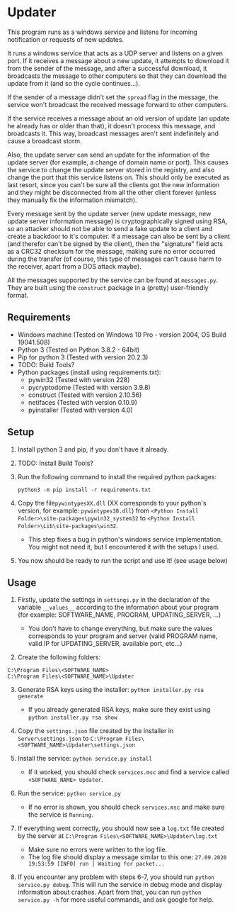 # Updater
This program runs as a windows service and listens for incoming notification or requests of new updates.

It runs a windows service that acts as a UDP server and listens on a given port. If it receives a message about a new update, it attempts to download it from the sender of the message, and after a successful download, it broadcasts the message to other computers so that they can download the update from it (and so the cycle continues...).

If the sender of a message didn't set the `spread` flag in the message, the service won't broadcast the received message forward to other computers.

If the service receives a message about an old version of update (an update he already has or older than that), it doesn't process this message, and broadcasts it. This way, broadcast messages aren't sent indefinitely and cause a broadcast storm.

Also, the update server can send an update for the information of the update server (for example, a change of domain name or port). This causes the service to change the update server stored in the registry, and also change the port that this service listens on. This should only be executed as last resort, since you can't be sure all the clients got the new information and they might be disconnected from all the other client forever (unless they manually fix the information mismatch).

Every message sent by the update server (new update message, new update server information message) is cryptographically signed using RSA, so an attacker should not be able to send a fake update to a client and create a backdoor to it's computer. If a message can also be sent by a client (and therefor can't be signed by the client), then the "signature" field acts as a CRC32 checksum for the message, making sure no error occurred during the transfer (of course, this type of messages can't cause harm to the receiver, apart from a DOS attack maybe).

All the messages supported by the service can be found at `messages.py`. They are built using the `construct` package in a (pretty) user-friendly format.

## Requirements

* Windows machine (Tested on Windows 10 Pro - version 2004, OS Build 19041.508)
* Python 3 (Tested on Python 3.8.2 - 64bit)
* Pip for python 3 (Tested with version 20.2.3)
* TODO: Build Tools?
* Python packages (install using requirements.txt):
  * pywin32 (Tested with version 228)
  * pycryptodome (Tested with version 3.9.8)
  * construct (Tested with version 2.10.56)
  * netifaces (Tested with version 0.10.9)
  * pyinstaller (Tested with version 4.0)

## Setup

1. Install python 3 and pip, if you don't have it already.

2. TODO: Install Build Tools?

3. Run the following command to install the required python packages:

   ```batch
   python3 -m pip install -r requirements.txt
   ```

4. Copy the file`pywintypesXX.dll` (XX corresponds to your python's version, for example: `pywintypes38.dll`) from `<Python Install Folder>\site-packages\pywin32_system32` to `<Python Install Folder>\Lib\site-packages\win32`.

   * This step fixes a bug in python's windows service implementation. You might not need it, but I encountered it with the setups I used.

5. You now should be ready to run the script and use it! (see usage below)

## Usage

1. Firstly, update the settings in `settings.py` in the declaration of the variable `__values__` according to the information about your program (for example: SOFTWARE_NAME, PROGRAM, UPDATING_SERVER, ...)

   * You don't have to change everything, but make sure the values corresponds to your program and server (valid PROGRAM name, valid IP for UPDATING_SERVER, available port, etc...)

2.  Create the following folders:

   ```
   C:\Program Files\<SOFTWARE_NAME>
   C:\Program Files\<SOFTWARE_NAME>\Updater
   ```

3. Generate RSA keys using the installer: `python installer.py rsa generate`

   * If you already generated RSA keys, make sure they exist using `python installer.py rsa show`

4. Copy the `settings.json` file created by the installer in `Server\settings.json` to `C:\Program Files\<SOFTWARE_NAME>\Updater\settings.json`

5. Install the service: `python service.py install`

   * If it worked, you should check `services.msc` and find a service called `<SOFTWARE_NAME> Updater`.

6. Run the service: `python service.py`

   * If no error is shown, you should check `services.msc` and make sure the service is `Running`.

7. If everything went correctly, you should now see a `log.txt` file created by the server at `C:\Program Files\<SOFTWARE_NAME>\Updater\log.txt`

   * Make sure no errors were written to the log file.
   * The log file should display a message similar to this one: `27.09.2020 19:53:59 [INFO] run | Waiting for packet...`

8. If you encounter any problem with steps 6-7, you should run `python service.py debug`. This will run the service in debug mode and display information about crashes. Apart from that, you can run `python service.py -h` for more useful commands, and ask google for help.